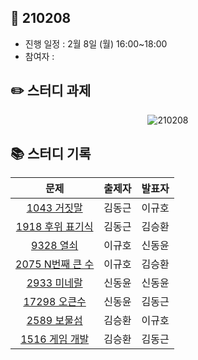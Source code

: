 ## 📅 210208
- 진행 일정 : 2월 8일 (월) 16:00~18:00
- 참여자 : 


## ✏️ 스터디 과제
 <p align="center">
  <img src="https://user-images.githubusercontent.com/40848918/106599204-14035b80-659c-11eb-8169-bd4563902b82.png" alt="210208"/>
</p> 



## 📚 스터디 기록

|           문제            |               출제자          |    발표자    |
| :-----------------------: | :-------------------------------: | :---------------: |
| [1043 거짓말](https://www.acmicpc.net/problem/1043) | 김동근 | 이규호 |
| [1918 후위 표기식](https://www.acmicpc.net/problem/1918) | 김동근 | 김승환 |
| [9328 열쇠](https://www.acmicpc.net/problem/9328) | 이규호 | 신동윤 |
| [2075 N번째 큰 수](https://www.acmicpc.net/problem/2075) | 이규호 | 김승환 |
| [2933 미네랄](https://www.acmicpc.net/problem/2933) | 신동윤 | 신동윤 |
| [17298 오큰수](https://www.acmicpc.net/problem/17298) | 신동윤 | 김동근 |
| [2589 보물섬](https://www.acmicpc.net/problem/2589) | 김승환 | 이규호 |
| [1516 게임 개발](https://www.acmicpc.net/problem/1516) | 김승환 | 김동근 |
